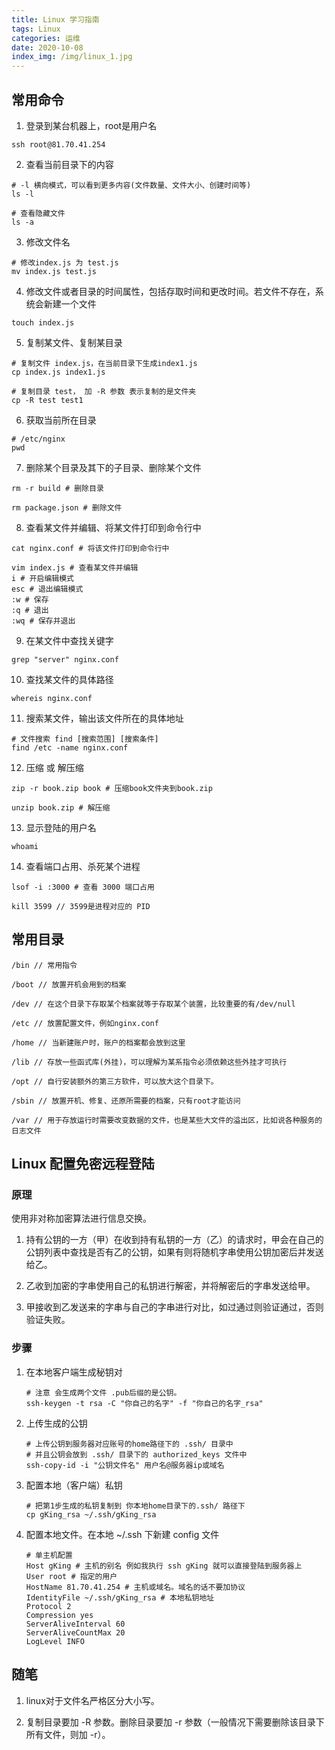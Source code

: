 ```yaml
---
title: Linux 学习指南
tags: Linux
categories: 运维
date: 2020-10-08
index_img: /img/linux_1.jpg
---
```


## 常用命令

1. 登录到某台机器上，root是用户名

```
ssh root@81.70.41.254
```

2. 查看当前目录下的内容

```
# -l 横向模式，可以看到更多内容(文件数量、文件大小、创建时间等)
ls -l

# 查看隐藏文件
ls -a 
```

3. 修改文件名

```
# 修改index.js 为 test.js
mv index.js test.js
```

4. 修改文件或者目录的时间属性，包括存取时间和更改时间。若文件不存在，系统会新建一个文件

```
touch index.js
```

5. 复制某文件、复制某目录

```
# 复制文件 index.js，在当前目录下生成index1.js
cp index.js index1.js

# 复制目录 test， 加 -R 参数 表示复制的是文件夹
cp -R test test1
```

6. 获取当前所在目录

```
# /etc/nginx
pwd 
```

7. 删除某个目录及其下的子目录、删除某个文件

```
rm -r build # 删除目录

rm package.json # 删除文件
```

8. 查看某文件并编辑、将某文件打印到命令行中

```
cat nginx.conf # 将该文件打印到命令行中

vim index.js # 查看某文件并编辑
i # 开启编辑模式
esc # 退出编辑模式
:w # 保存
:q # 退出
:wq # 保存并退出
```

9. 在某文件中查找关键字

```
grep "server" nginx.conf
```

10. 查找某文件的具体路径

```
whereis nginx.conf
```

11. 搜索某文件，输出该文件所在的具体地址

```
# 文件搜索 find [搜索范围] [搜索条件]
find /etc -name nginx.conf
```

12. 压缩 或 解压缩

```
zip -r book.zip book # 压缩book文件夹到book.zip

unzip book.zip # 解压缩
```

13. 显示登陆的用户名

```
whoami
```

14. 查看端口占用、杀死某个进程

```
lsof -i :3000 # 查看 3000 端口占用

kill 3599 // 3599是进程对应的 PID
```

## 常用目录

```
/bin // 常用指令

/boot // 放置开机会用到的档案

/dev // 在这个目录下存取某个档案就等于存取某个装置，比较重要的有/dev/null

/etc // 放置配置文件，例如nginx.conf

/home // 当新建账户时，账户的档案都会放到这里

/lib // 存放一些函式库(外挂)，可以理解为某系指令必须依赖这些外挂才可执行

/opt // 自行安装额外的第三方软件，可以放大这个目录下。

/sbin // 放置开机、修复、还原所需要的档案，只有root才能访问

/var // ⽤于存放运行时需要改变数据的文件，也是某些⼤文件的溢出区，比如说各种服务的日志文件
```

## Linux 配置免密远程登陆

### 原理
使用非对称加密算法进行信息交换。

1. 持有公钥的一方（甲）在收到持有私钥的一方（乙）的请求时，甲会在自己的公钥列表中查找是否有乙的公钥，如果有则将随机字串使用公钥加密后并发送给乙。

2. 乙收到加密的字串使用自己的私钥进行解密，并将解密后的字串发送给甲。

3. 甲接收到乙发送来的字串与自己的字串进行对比，如过通过则验证通过，否则验证失败。

### 步骤
    
1. 在本地客户端生成秘钥对
    
    ```
    # 注意 会生成两个文件 .pub后缀的是公钥。
    ssh-keygen -t rsa -C "你自己的名字" -f "你自己的名字_rsa"
    ```

2. 上传生成的公钥
    
    ```
    # 上传公钥到服务器对应账号的home路径下的 .ssh/ 目录中
    # 并且公钥会放到 .ssh/ 目录下的 authorized_keys 文件中
    ssh-copy-id -i "公钥文件名" 用户名@服务器ip或域名
    ```
    
3. 配置本地（客户端）私钥
    
    ```
    # 把第1步生成的私钥复制到 你本地home目录下的.ssh/ 路径下
    cp gKing_rsa ~/.ssh/gKing_rsa
    ```

4. 配置本地文件。在本地 ~/.ssh 下新建 config 文件

    ```
    # 单主机配置
    Host gKing # 主机的别名 例如我执行 ssh gKing 就可以直接登陆到服务器上
    User root # 指定的用户
    HostName 81.70.41.254 # 主机或域名。域名的话不要加协议
    IdentityFile ~/.ssh/gKing_rsa # 本地私钥地址
    Protocol 2
    Compression yes
    ServerAliveInterval 60
    ServerAliveCountMax 20
    LogLevel INFO
    ```

## 随笔

1. linux对于文件名严格区分大小写。

2. 复制目录要加 -R 参数。删除目录要加 -r 参数（一般情况下需要删除该目录下所有文件，则加 -r）。

